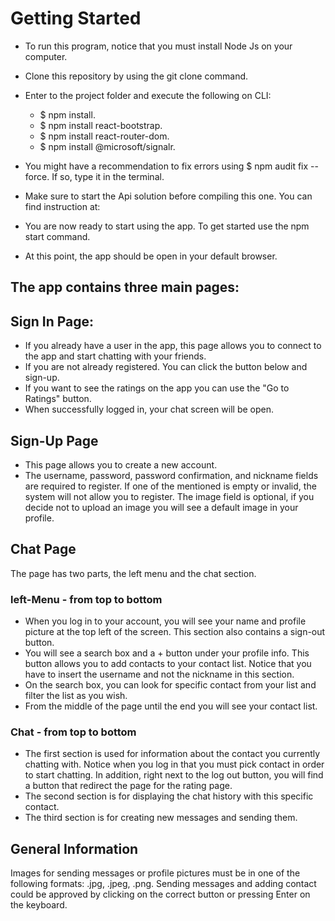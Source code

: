 # Getting Started

* To run this program, notice that you must install Node Js on your computer.
* Clone this repository by using the git clone command.
* Enter to the project folder and execute the following on CLI:
  - $ npm install.
  - $ npm install react-bootstrap.
  - $ npm install react-router-dom.
  - $ npm install @microsoft/signalr.
* You might have a recommendation to fix errors using $ npm audit fix --force. If so, type it in the terminal.
* Make sure to start the Api solution before compiling this one. You can find instruction at: 

* You are now ready to start using the app. To get started use the npm start command.
* At this point, the app should be open in your default browser.

## The app contains three main pages:

## Sign In Page:
  * If you already have a user in the app, this page allows you to connect to the app and start chatting with your friends.
  * If you are not already registered. You can click the button below and
 sign-up.
  * If you want to see the ratings on the app you can use the "Go to Ratings" button.
  * When successfully logged in, your chat screen will be open.

## Sign-Up Page
  * This page allows you to create a new account.
  * The username, password, password confirmation, and nickname fields are required to register. If one of the mentioned is empty or invalid, the system will not allow you to register. The image field is optional, if you decide not to upload an image you will see a default image in your profile.

## Chat Page
The page has two parts, the left menu and the chat section.

### left-Menu - from top to bottom
  - When you log in to your account, you will see your name and profile picture at the top left of the screen. This section also contains a sign-out button.
  - You will see a search box and a + button under your profile info. This button allows you to add contacts to your contact list. Notice that you have to insert the username and not the nickname in this section.
  -  On the search box, you can look for specific contact from your list and filter the list as you wish.
  - From the middle of the page until the end you will see your contact list.

### Chat  - from top to bottom
  - The first section is used for information about the contact you currently chatting with. Notice when you log in that you must pick contact in order to start chatting. In addition, right next to the log out button, you will find a button that redirect the page for the rating page.
  - The second section is for displaying the chat history with this specific contact.
  - The third section is for creating new messages and sending them.

## General Information
Images for sending messages or profile pictures must be in one of the following formats: .jpg, .jpeg, .png.
Sending messages and adding contact could be approved by clicking on the correct button or pressing Enter on the keyboard.

